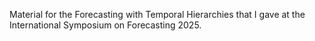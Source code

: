 Material for the Forecasting with Temporal Hierarchies that I gave at the International Symposium on Forecasting 2025.
